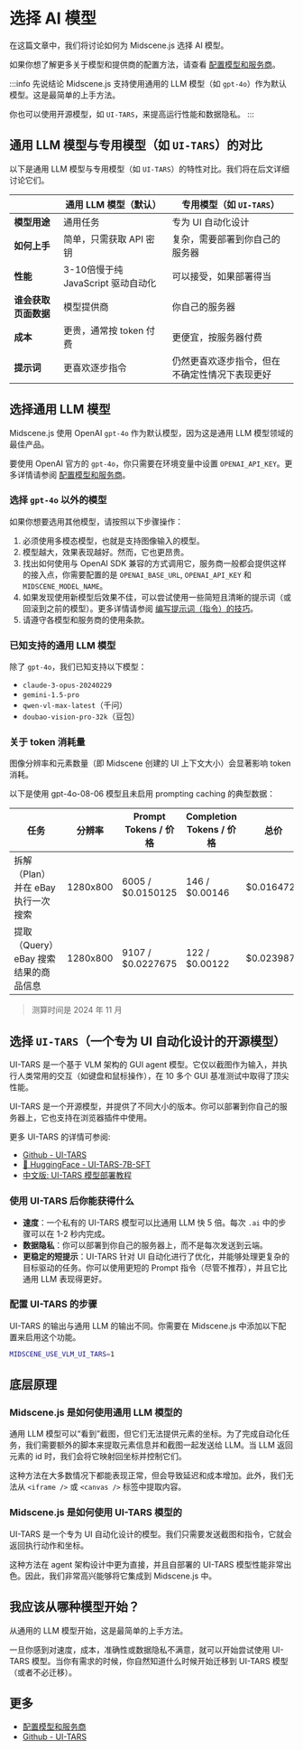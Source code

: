 # 选择 AI 模型

在这篇文章中，我们将讨论如何为 Midscene.js 选择 AI 模型。

如果你想了解更多关于模型和提供商的配置方法，请查看 [配置模型和服务商](./model-provider)。

:::info 先说结论
Midscene.js 支持使用通用的 LLM 模型（如 `gpt-4o`）作为默认模型。这是最简单的上手方法。

你也可以使用开源模型，如 `UI-TARS`，来提高运行性能和数据隐私。
:::

## 通用 LLM 模型与专用模型（如 `UI-TARS`）的对比

以下是通用 LLM 模型与专用模型（如 `UI-TARS`）的特性对比。我们将在后文详细讨论它们。

| | 通用 LLM 模型（默认） | 专用模型（如 `UI-TARS`） |
| --- | --- | --- |
| **模型用途** | 通用任务 | 专为 UI 自动化设计 |
| **如何上手** | 简单，只需获取 API 密钥 | 复杂，需要部署到你自己的服务器 |
| **性能** | 3-10倍慢于纯 JavaScript 驱动自动化 | 可以接受，如果部署得当 |
| **谁会获取页面数据** | 模型提供商 | 你自己的服务器 |
| **成本** | 更贵，通常按 token 付费 | 更便宜，按服务器付费 |
| **提示词** | 更喜欢逐步指令 | 仍然更喜欢逐步指令，但在不确定性情况下表现更好 |

## 选择通用 LLM 模型

Midscene.js 使用 OpenAI `gpt-4o` 作为默认模型，因为这是通用 LLM 模型领域的最佳产品。

要使用 OpenAI 官方的 `gpt-4o`，你只需要在环境变量中设置 `OPENAI_API_KEY`。更多详情请参阅 [配置模型和服务商](./model-provider)。

### 选择 `gpt-4o` 以外的模型

如果你想要选用其他模型，请按照以下步骤操作：
1. 必须使用多模态模型，也就是支持图像输入的模型。
1. 模型越大，效果表现越好。然而，它也更昂贵。
1. 找出如何使用与 OpenAI SDK 兼容的方式调用它，服务商一般都会提供这样的接入点，你需要配置的是 `OPENAI_BASE_URL`, `OPENAI_API_KEY` 和 `MIDSCENE_MODEL_NAME`。
1. 如果发现使用新模型后效果不佳，可以尝试使用一些简短且清晰的提示词（或回滚到之前的模型）。更多详情请参阅 [编写提示词（指令）的技巧](./prompting-tips)。
1. 请遵守各模型和服务商的使用条款。

### 已知支持的通用 LLM 模型

除了 `gpt-4o`，我们已知支持以下模型：

- `claude-3-opus-20240229`
- `gemini-1.5-pro`
- `qwen-vl-max-latest`（千问）
- `doubao-vision-pro-32k`（豆包）

### 关于 token 消耗量

图像分辨率和元素数量（即 Midscene 创建的 UI 上下文大小）会显著影响 token 消耗。

以下是使用 gpt-4o-08-06 模型且未启用 prompting caching 的典型数据：

|任务 | 分辨率 | Prompt Tokens / 价格 | Completion Tokens / 价格 | 总价 |
|-----|------------|--------------|---------------|--------------|
|拆解（Plan）并在 eBay 执行一次搜索| 1280x800| 6005 / $0.0150125 |146 / $0.00146| $0.0164725 |
|提取（Query）eBay 搜索结果的商品信息| 1280x800 | 9107 / $0.0227675 | 122 / $0.00122 | $0.0239875 |

> 测算时间是 2024 年 11 月


## 选择 `UI-TARS`（一个专为 UI 自动化设计的开源模型）

UI-TARS 是一个基于 VLM 架构的 GUI agent 模型。它仅以截图作为输入，并执行人类常用的交互（如键盘和鼠标操作），在 10 多个 GUI 基准测试中取得了顶尖性能。

UI-TARS 是一个开源模型，并提供了不同大小的版本。你可以部署到你自己的服务器上，它也支持在浏览器插件中使用。

更多 UI-TARS 的详情可参阅:
* [Github - UI-TARS](https://github.com/bytedance/ui-tars)
* [🤗 HuggingFace - UI-TARS-7B-SFT](https://huggingface.co/bytedance-research/UI-TARS-7B-SFT)
* [中文版: UI-TARS 模型部署教程](https://bytedance.sg.larkoffice.com/docx/TCcudYwyIox5vyxiSDLlgIsTgWf#U94rdCxzBoJMLex38NPlHL21gNb)

### 使用 UI-TARS 后你能获得什么

- **速度**：一个私有的 UI-TARS 模型可以比通用 LLM 快 5 倍。每次 `.ai` 中的步骤可以在 1-2 秒内完成。
- **数据隐私**：你可以部署到你自己的服务器上，而不是每次发送到云端。
- **更稳定的短提示**：UI-TARS 针对 UI 自动化进行了优化，并能够处理更复杂的目标驱动的任务。你可以使用更短的 Prompt 指令（尽管不推荐），并且它比通用 LLM 表现得更好。

### 配置 UI-TARS 的步骤

UI-TARS 的输出与通用 LLM 的输出不同。你需要在 Midscene.js 中添加以下配置来启用这个功能。

```bash
MIDSCENE_USE_VLM_UI_TARS=1
```

## 底层原理

### Midscene.js 是如何使用通用 LLM 模型的

通用 LLM 模型可以“看到”截图，但它们无法提供元素的坐标。为了完成自动化任务，我们需要额外的脚本来提取元素信息并和截图一起发送给 LLM。当 LLM 返回元素的 id 时，我们会将它映射回坐标并控制它们。

这种方法在大多数情况下都能表现正常，但会导致延迟和成本增加。此外，我们无法从 `<iframe />` 或 `<canvas />` 标签中提取内容。

### Midscene.js 是如何使用 UI-TARS 模型的

UI-TARS 是一个专为 UI 自动化设计的模型。我们只需要发送截图和指令，它就会返回执行动作和坐标。

这种方法在 agent 架构设计中更为直接，并且自部署的 UI-TARS 模型性能非常出色。因此，我们非常高兴能够将它集成到 Midscene.js 中。

## 我应该从哪种模型开始？

从通用的 LLM 模型开始，这是最简单的上手方法。

一旦你感到对速度，成本，准确性或数据隐私不满意，就可以开始尝试使用 UI-TARS 模型。当你有需求的时候，你自然知道什么时候开始迁移到 UI-TARS 模型（或者不必迁移）。

## 更多

* [配置模型和服务商](./model-provider)
* [Github - UI-TARS](https://github.com/bytedance/ui-tars)